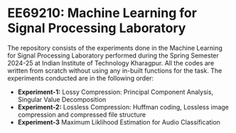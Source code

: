 # EE69210: Machine Learning for Signal Processing Laboratory 
The repository consists of the experiments done in the Machine Learning for Signal Processing Laboratory performed during the Spring Semester 2024-25 at Indian Institute of Technology Kharagpur. All the codes are written from scratch without using any in-built functions for the task. The experiments conducted are in the following order:

- **Experiment-1:** Lossy Compression: Principal Component Analysis, Singular Value Decomposition
- **Experiment-2:** Lossless Compression: Huffman coding, Lossless image compression and compressed file structure
- **Experiment-3** Maximum Liklihood Estimation for Audio Classification
